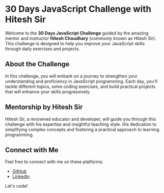 # 30 Days JavaScript Challenge with Hitesh Sir

Welcome to the **30 Days JavaScript Challenge** guided by the amazing mentor and instructor **Hitesh Choudhary** (commonly known as Hitesh Sir). This challenge is designed to help you improve your JavaScript skills through daily exercises and projects.

## About the Challenge

In this challenge, you will embark on a journey to strengthen your understanding and proficiency in JavaScript programming. Each day, you'll tackle different topics, solve coding exercises, and build practical projects that will enhance your skills progressively.

## Mentorship by Hitesh Sir

Hitesh Sir, a renowned educator and developer, will guide you through this challenge with his expertise and insightful teaching style. His dedication to simplifying complex concepts and fostering a practical approach to learning programming.

## Connect with Me

Feel free to connect with me on these platforms:

- [GitHub](https://github.com/Priyanshu-89)
- [LinkedIn](https://www.linkedin.com/in/priyanshu-kumari-776733266/)

Let's code!


